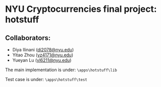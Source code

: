# NYU Cryptocurrencies final project: hotstuff
## Collaborators: 

- Diya Ilinani (di2078@nyu.edu) 
- Yitao Zhou (yz4171@nyu.edu) 
- Yueyan Lu (yl6211@nyu.edu)

The main implementation is under: `\apps\hotstuff\lib`

Test case is under: `\apps\hotstuff\test`


